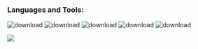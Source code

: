### Languages and Tools:
![download](https://user-images.githubusercontent.com/51067790/150720323-a14bb71b-8632-48f2-802d-531436f4b8c7.jpg)
![download](https://user-images.githubusercontent.com/51067790/150720353-d63f0028-e0d3-4d16-a8a2-43b2f67ed1fb.png)
![download](https://user-images.githubusercontent.com/51067790/150720378-bdf56008-65db-4c8e-9291-28921d3c7c44.png)
![download](https://user-images.githubusercontent.com/51067790/150720403-ea3fc8f6-dcb0-4b6b-924a-9d5c3432ba59.jpg)
![download](https://user-images.githubusercontent.com/51067790/150720427-497e0705-0aaf-4b93-a672-f28468046b02.png)

<p align="left">
    <image src="https://github-readme-stats-zeta-wine.vercel.app/api?username=CptbeffHeart&show_icons=true&theme=tokyonight&hide_title=true&include_all_commits=true"><br>
</p>
